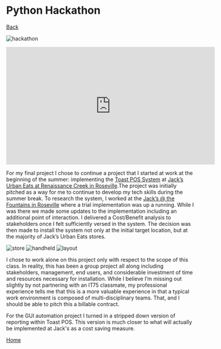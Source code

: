 # Python Hackathon
[Back](index.md)

![hackathon](https://i.imgur.com/VAN0Jbo.gif)

<iframe width="560" height="315" src="https://www.youtube.com/embed/8PhuePTCvQU" frameborder="0" allow="accelerometer; autoplay; encrypted-media; gyroscope; picture-in-picture" allowfullscreen></iframe>

For my final project I chose to continue a project that I started at work at the beginning of the summer: implementing the [Toast POS System](https://pos.toasttab.com/) at [Jack’s Urban Eats at Renaissance Creek in Roseville](https://www.yelp.com/biz/jacks-urban-eats-roseville).The project was initially pitched as a way for me to continue to develop my tech skills during the summer break. To research the system, I worked at the [Jack’s @ the Fountains in Roseville](https://www.yelp.com/biz/jacks-urban-eats-roseville-2) where a trial implementation was up a running. While I was there we made some updates to the implementation including an additional point of interaction. I delivered a Cost/Benefit analysis to stakeholders once I felt sufficiently versed in the system. The decision was then made to install the system not only at the initial target location, but at the majority of Jack’s Urban Eats stores. 

![store](https://i.imgur.com/vE9EPRx.jpg)
![handheld](https://i.imgur.com/k4Jppvu.jpg)
![layout](https://i.imgur.com/une46sJ.png)

I chose to work alone on this project only with respect to the scope of this class. In reality, this has been a group project all along including stakeholders, management, end users, and considerable investment of time and resources necessary for installation. While I believe I’m missing out slightly by not partnering with an IT75 classmate, my professional experience tells me that this is a more valuable experience in that a typical work environment is composed of multi-disciplinary teams. That, and I should be able to pitch this a billable contract.

For the GUI automation project I turned in a stripped down version of reporting within Toast POS. This version is much closer to what will actually be implemented at Jack's as a cost saving measure.






[Home](index.md)
